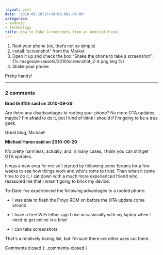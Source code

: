 ```yaml
---
layout: post
date: '2010-09-28T23:49:00.001-04:00'
categories:
- android
- technology
title: How to Take Screenshots from an Android Phone
---
```


1. Root your phone (ok, that’s not so simple) 
2. Install “screenshot” from the Market 
3. Open it up and check the box “Shake the phone to take a screenshot”:<br/> {% imagesize /assets/2010/screenshot_2-4.png:img %}
4. Shake your phone

Pretty handy!

---

### 2 comments

**Brad Griffith said on 2010-09-29**

Are there any disadvantages to rooting your phone?  No more OTA updates, maybe?  I'm afraid to do it, but I kind of think I should if I'm going to be a true geek.

Great blog, Michael!

**Michael Haren said on 2010-09-29**

It's pretty harmless, actually, and in many cases, I think you can still get OTA updates. 

It was a new area for me so I started by following some forums for a few weeks to see how things work and who's roms to trust. Then when it came time to do it, I sat down with a much more experienced friend who reassured me that I wasn't going to brick my device.

To-Date I've experienced the following advantages to a rooted phone:

- I was able to flash the Froyo ROM on before the OTA update come around

- I have a free WiFi tether app I use occasionally with my laptop when I need to get online in a bind

- I can take screenshots

That's a relatively boring list, but I'm sure there are other uses out there.

Comments closed
{: .comments-closed }